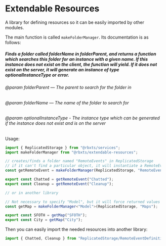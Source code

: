 # Extendable Resources

A library for defining resources so it can be easily imported by other modules.

The main function is called `makeFolderManager`. Its documentation is as follows:

##### Finds a folder called folderName in folderParent, and returns a function which searches this folder for an instance with a given name. If this instance does not exist on the client, the function will yield. If it does not exist on the server, it will generate an instance of type optionalInstanceType or error.

###### @param folderParent — The parent to search for the folder in

###### @param folderName — The name of the folder to search for

###### @param optionalInstanceType - The instance type which can be generated if the instance does not exist and is on the server

Usage:

```ts
import { ReplicatedStorage } from "@rbxts/services";
import makeFolderManager from "@rbxts/extendable-resources";

// creates/finds a folder named "RemoteEvents" in ReplicatedStorage
// if it can't find a particular object, it will instantiate a RemoteEvent with the proper name
const getRemoteEvent = makeFolderManager(ReplicatedStorage, "RemoteEvents", "RemoteEvent");

export const Chatted = getRemoteEvent("Chatted");
export const Cleanup = getRemoteEvent("Cleanup");

// or in another library

// Not necessary to specify "Model", but it will force returned values to be a Model type
const getMap = makeFolderManager<"Model">(ReplicatedStorage, "Maps");

export const SFOTH = getMap("SFOTH");
export const City = getMap("City");
```

Then you can easily import the needed resources into another library:

```ts
import { Chatted, Cleanup } from "ReplicatedStorage/RemoteEventDefinitions";
```
